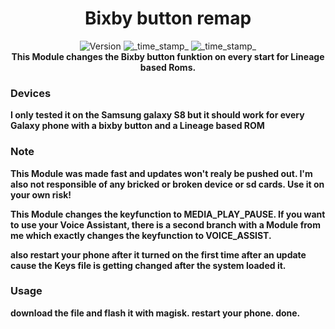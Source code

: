 <h1 align="center">Bixby button remap</h1>

<div align="center">
  <!-- Version -->
    <img src="https://img.shields.io/badge/Version-v1.3-blue.svg?longCache=true&style=popout-square"
      alt="Version" />
  <!-- Last Updated -->
    <img src="https://img.shields.io/badge/Updated-June 10, 2022-green.svg?longCache=true&style=flat-square"
      alt="_time_stamp_" />
  <!-- Min Magisk -->
    <img src="https://img.shields.io/badge/MinMagisk-20.4-red.svg?longCache=true&style=flat-square"
      alt="_time_stamp_" /></div>

<div align="center">
  <strong>This Module changes the Bixby button funktion on every start for Lineage based Roms. 
</div>

### Devices
I only tested it on the Samsung galaxy S8 but it should work for every Galaxy phone with a bixby button and a Lineage based ROM

### Note
This Module was made fast and updates won't realy be pushed out. I'm also not responsible of any bricked or broken device or sd cards.
Use it on your own risk!

This Module changes the keyfunction to MEDIA_PLAY_PAUSE.
If you want to use your Voice Assistant, there is a second branch with a Module from me which exactly changes the keyfunction to VOICE_ASSIST.

also restart your phone after it turned on the first time after an update cause the Keys file is getting changed after the system loaded it.

### Usage
download the file and flash it with magisk.
restart your phone.
done.
